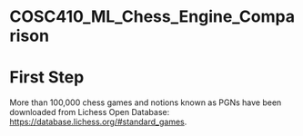 # COSC410_ML_Chess_Engine_Comparison

# First Step
More than 100,000 chess games and notions known as PGNs have been downloaded from Lichess
Open Database: https://database.lichess.org/#standard_games. 